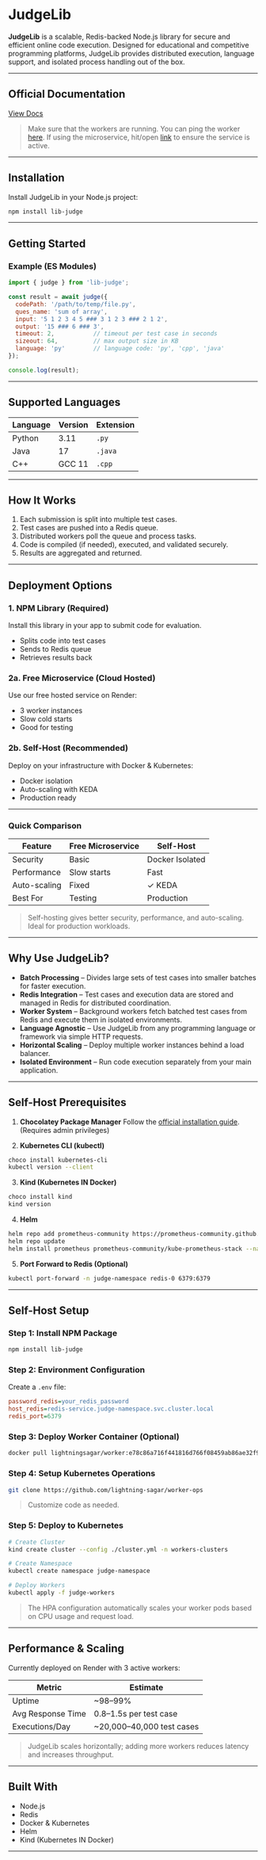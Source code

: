 
# JudgeLib

**JudgeLib** is a scalable, Redis-backed Node.js library for secure and efficient online code execution. Designed for educational and competitive programming platforms, JudgeLib provides distributed execution, language support, and isolated process handling out of the box.

---

## Official Documentation

[View Docs](https://judge-lib-mg91.vercel.app/)

> Make sure that the workers are running. You can ping the worker [here](https://judge-lib-mg91.vercel.app/npm).
> If using the microservice, hit/open [link](https://judge-microser.onrender.com) to ensure the service is active.

---

## Installation

Install JudgeLib in your Node.js project:

```bash
npm install lib-judge
```

---

## Getting Started

### Example (ES Modules)

```js
import { judge } from 'lib-judge';

const result = await judge({
  codePath: '/path/to/temp/file.py',
  ques_name: 'sum of array',
  input: '5 1 2 3 4 5 ### 3 1 2 3 ### 2 1 2',
  output: '15 ### 6 ### 3',
  timeout: 2,           // timeout per test case in seconds
  sizeout: 64,          // max output size in KB
  language: 'py'        // language code: 'py', 'cpp', 'java'
});

console.log(result);
```

---

## Supported Languages

| Language | Version | Extension |
| -------- | ------- | --------- |
| Python   | 3.11    | `.py`     |
| Java     | 17      | `.java`   |
| C++      | GCC 11  | `.cpp`    |

---

## How It Works

1. Each submission is split into multiple test cases.
2. Test cases are pushed into a Redis queue.
3. Distributed workers poll the queue and process tasks.
4. Code is compiled (if needed), executed, and validated securely.
5. Results are aggregated and returned.

---

## Deployment Options

### 1. NPM Library (Required)

Install this library in your app to submit code for evaluation.

* Splits code into test cases
* Sends to Redis queue
* Retrieves results back

### 2a. Free Microservice (Cloud Hosted)

Use our free hosted service on Render:

* 3 worker instances
* Slow cold starts
* Good for testing

### 2b. Self-Host (Recommended)

Deploy on your infrastructure with Docker & Kubernetes:

* Docker isolation
* Auto-scaling with KEDA
* Production ready

---

### Quick Comparison

| Feature      | Free Microservice | Self-Host       |
| ------------ | ----------------- | --------------- |
| Security     | Basic             | Docker Isolated |
| Performance  | Slow starts       | Fast            |
| Auto-scaling | Fixed             | ✓ KEDA          |
| Best For     | Testing           | Production      |

> Self-hosting gives better security, performance, and auto-scaling. Ideal for production workloads.

---

## Why Use JudgeLib?

* **Batch Processing** – Divides large sets of test cases into smaller batches for faster execution.
* **Redis Integration** – Test cases and execution data are stored and managed in Redis for distributed coordination.
* **Worker System** – Background workers fetch batched test cases from Redis and execute them in isolated environments.
* **Language Agnostic** – Use JudgeLib from any programming language or framework via simple HTTP requests.
* **Horizontal Scaling** – Deploy multiple worker instances behind a load balancer.
* **Isolated Environment** – Run code execution separately from your main application.

---

## Self-Host Prerequisites

1. **Chocolatey Package Manager**
   Follow the [official installation guide](https://chocolatey.org/install). (Requires admin privileges)

2. **Kubernetes CLI (kubectl)**

```bash
choco install kubernetes-cli
kubectl version --client
```

3. **Kind (Kubernetes IN Docker)**

```bash
choco install kind
kind version
```

4. **Helm**

```bash
helm repo add prometheus-community https://prometheus-community.github.io/helm-charts
helm repo update
helm install prometheus prometheus-community/kube-prometheus-stack --namespace monitoring --create-namespace
```

5. **Port Forward to Redis (Optional)**

```bash
kubectl port-forward -n judge-namespace redis-0 6379:6379
```

---

## Self-Host Setup

### Step 1: Install NPM Package

```bash
npm install lib-judge
```

### Step 2: Environment Configuration

Create a `.env` file:

```ini
password_redis=your_redis_password
host_redis=redis-service.judge-namespace.svc.cluster.local
redis_port=6379
```

### Step 3: Deploy Worker Container (Optional)

```bash
docker pull lightningsagar/worker:e78c86a716f441816d766f08459ab86ae32f9717
```

### Step 4: Setup Kubernetes Operations

```bash
git clone https://github.com/lightning-sagar/worker-ops
```

> Customize code as needed.

### Step 5: Deploy to Kubernetes

```bash
# Create Cluster
kind create cluster --config ./cluster.yml -n workers-clusters

# Create Namespace
kubectl create namespace judge-namespace

# Deploy Workers
kubectl apply -f judge-workers
```

> The HPA configuration automatically scales your worker pods based on CPU usage and request load.

---

## Performance & Scaling

Currently deployed on Render with 3 active workers:

| Metric            | Estimate                  |
| ----------------- | ------------------------- |
| Uptime            | ~98–99%                   |
| Avg Response Time | 0.8–1.5s per test case    |
| Executions/Day    | ~20,000–40,000 test cases |

> JudgeLib scales horizontally; adding more workers reduces latency and increases throughput.

---

## Built With

* Node.js
* Redis
* Docker & Kubernetes
* Helm
* Kind (Kubernetes IN Docker)

---

